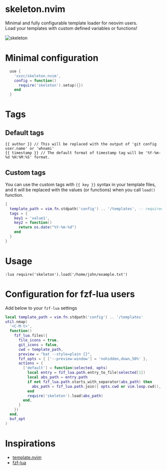 # skeleton.nvim
Minimal and fully configurable template loader for neovim users.  
Load your templates with custom defined variables or functions!

![skeleton](https://user-images.githubusercontent.com/45588457/211829055-4ee23d0e-3e34-42d7-8bf8-363192268751.gif)

# Minimal configuration
```lua
  use {
    'xvzc/skeleton.nvim',
    config = function()
      require('skeleton').setup({})
    end
  }
```

# Tags
## Default tags
```
{{ author }} // This will be replaced with the output of 'git config user.name' or 'whoami'
{{ timestamp }} // The default format of timestamp tag will be '%Y-%m-%d %H:%M:%S' format.
```

## Custom tags
You can use the custom tags with `{{ key }}` syntax in your template files, and it will be replaced with the values (or functions) when you call `load()` function.
```lua
{
  template_path = vim.fn.stdpath('config') .. '/templates', -- required
  tags = {
    key1 = 'value1',
    key2 = function()
      return os.date("%Y-%m-%d") 
    end
  }
}
```

# Usage
```
:lua require('skeleton').load('/home/john/example.txt')
```

# Configuration for fzf-lua users
Add below to your `fzf-lua` settings
```lua
local template_path = vim.fn.stdpath('config') .. '/templates'
util.nmap(
  '<C-M-t>',
  function()
    fzf_lua.files({
      file_icons = true,
      git_icons = false,
      cwd = template_path,
      preview = "bat --style=plain {}",
      fzf_opts = { ['--preview-window'] = 'nohidden,down,50%' },
      actions = {
        ['default'] = function(selected, opts)
          local entry = fzf_lua.path.entry_to_file(selected[1])
          local abs_path = entry.path
          if not fzf_lua.path.starts_with_separator(abs_path) then
            abs_path = fzf_lua.path.join({ opts.cwd or vim.loop.cwd(), abs_path })
          end
          require('skeleton').load(abs_path)
        end,
      }
    })
  end,
  buf_opt
)
```

# Inspirations
- [template.nvim](https://github.com/glepnir/template.nvim)
- [fzf-lua](https://github.com/ibhagwan/fzf-lua)
